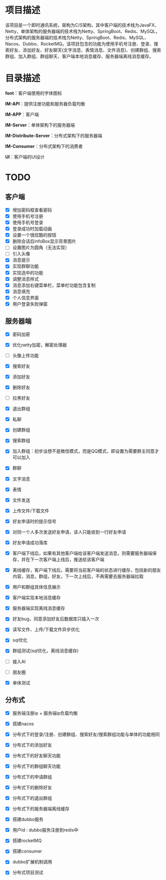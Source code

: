 

# 项目描述

该项目是一个即时通讯系统，架构为C/S架构，其中客户端的技术栈为JavaFX、Netty，单体架构的服务器端的技术栈为Netty、SpringBoot、Redis、MySQL，分布式架构的服务器端的技术栈为Netty、SpringBoot、Redis、MySQL、Nacos、Dubbo、RocketMQ。该项目包含的功能为使用手机号注册、登录、搜索好友、添加好友、好友聊天(文字消息、表情消息、文件消息)、创建群组、搜索群组、加入群组、群组聊天、客户端本地消息缓存、服务器端离线消息缓存。

# 目录描述

**font**：客户端使用的字体图标

**IM-API**：提供注册功能和服务器负载均衡

**IM-APP**：客户端

**IM-Server**：单体架构下的服务器端

**IM-Distribute-Server**：分布式架构下的服务器端

**IM-Consumer**：分布式架构下的消费者

**UI**：客户端的UI设计

# TODO

## 客户端

* [X] 增加密码框查看密码
* [x] 使用手机号注册
* [x] 使用手机号登录
* [x] 登录成功时加载动画
* [X] 设置一个很炫酷的按钮
* [X] 删除会话后infoBox显示背景图片
* [ ] 设置图片为圆角（无法实现）
* [ ] 引入头像
* [X] 消息提示
* [X] 实现群聊功能
* [X] 实现选中的功能
* [X] 调整消息样式
* [X] 消息添加右键菜单栏，菜单栏功能包含复制
* [x] 消息填充
* [x] 个人信息界面
* [x] 用户登录失败弹窗

## 服务器端



* [x] 密码加密
* [X] 优化netty加密，解密处理器
* [ ] 头像上传功能

* [X] 搜索好友
* [x] 添加好友
* [x] 删除好友
* [ ] 拉黑好友
* [x] 退出群组
* [X] 私聊
  
* [x] 创建群组
* [x] 搜索群组
* [x] 加入群组：初步设想不是微信模式，而是QQ模式，即设置为需要群主同意才可以加入
* [x] 群聊
  
* [x] 文字消息
* [x] 表情
* [x] 文件发送
* [x] 上传文件/下载文件

* [X] 好友申请时的提示信号
* [X] 对同一个人多次发送好友申请，该人只能收到一行好友申请
* [X] 好友申请成功落库
* [X] 客户端下线后，如果有其他客户端给该客户端发送消息，则需要服务器端保存，并在下一次客户端上线后，推送给该客户端
* [x] 离线缓存，客户端下线后，需要将当前客户端的状态进行缓存，包括新的朋友内容，消息，群组，好友，下一次上线后，不再需要去服务器端拉取
* [x] 用户和群组具体信息展示
* [x] 客户端实现本地消息缓存
* [x] 服务器端实现离线消息缓存
* [x] 好友bug，同意添加好友后数据库只插入一次
* [x] 读写文件、上传/下载文件异步优化


* [x] sql优化
* [x] 群组测试(sql优化，离线消息缓存)
* [ ] 接入AI
* [ ] 朋友圈
* [x] 单体测试


## 分布式
* [x] 服务端注册ip + 服务端ip负载均衡
* [x] 搭建nacos
* [x] 分布式下的登录/注册、创建群组、搜索好友/搜索群组功能与单体的功能相同
* [x] 分布式下的添加好友
* [x] 分布式下的好友聊天功能
* [x] 分布式下的群组聊天功能
* [x] 分布式下的申请群组
* [x] 分布式下的删除好友
* [x] 分布式下的退出群组
* [x] 分布式下的服务器端离线缓存
* [x] 搭建dubbo服务
* [x] 用户id : dubbo服务注册到redis中
* [x] 搭建rocketMQ
* [x] 搭建consumer
* [x] dubbo扩展机制调用
* [x] 分布式项目测试





